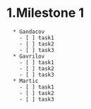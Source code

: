 # 1.**Milestone 1**  
      * Gandacov
        - [ ] task1
        - [ ] task2
        - [ ] task3
      * Gavrilov
        - [ ] task1
        - [ ] task2
        - [ ] task3
      * Martic
        - [ ] task1
        - [ ] task2
        - [ ] task3
  
